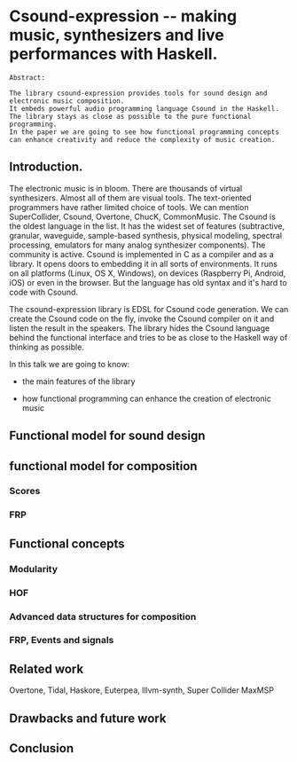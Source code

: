 # Csound-expression -- making music, synthesizers and live performances with Haskell.

	Abstract:

	The library csound-expression provides tools for sound design and electronic music composition.
	It embeds powerful audio programming language Csound in the Haskell. 
	The library stays as close as possible to the pure functional programming.
	In the paper we are going to see how functional programming concepts
	can enhance creativity and reduce the complexity of music creation.

## Introduction.

The electronic music is in bloom. There are thousands of virtual synthesizers. Almost all of them are 
visual tools. The text-oriented programmers have rather limited choice of tools. 
We can mention SuperCollider, Csound, Overtone, ChucK, CommonMusic. The Csound is the oldest language in the list.
It has the widest set of features (subtractive, granular, waveguide, sample-based synthesis, physical modeling,
spectral processing, emulators for many analog synthesizer components). The community is active.
Csound is implemented in C as a compiler and as a library. It opens doors to embedding it in all sorts of environments.
It runs on all platforms (Linux, OS X, Windows), on devices (Raspberry Pi, Android, iOS) or even in the browser.
But the language has old syntax and it's hard to code with Csound.

The csound-expression library is EDSL for Csound code generation. We can create the Csound code
on the fly, invoke the Csound compiler on it and listen the result in the speakers.
The library hides the Csound language behind the functional interface and tries to be as close
to the Haskell way of thinking as possible.

In this talk we are going to know:

* the main features of the library

* how functional programming can enhance the creation of electronic music

## Functional model for sound design

## functional model for composition

### Scores

### FRP

## Functional concepts 

### Modularity

### HOF

### Advanced data structures for composition

### FRP, Events and signals

## Related work

Overtone, Tidal, Haskore, Euterpea, lllvm-synth, Super Collider
MaxMSP

## Drawbacks and future work

## Conclusion




